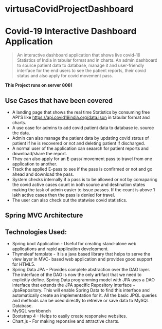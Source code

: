 # virtusaCovidProjectDashboard
# Covid-19 Interactive Dashboard Application 
> An interactive dashboard application that shows live covid-19 Statistics of India in tabular format and in charts. An admin dashboard to source patient data to database, manage it and user-friendly interface for the end users to see the patient reports, their covid status and also apply for covid movement pass.

**This Project runs on server 8081**

## Use Cases that have been covered

* A landing page that shows the real time Statistics by consuming free API'S like https://api.covid19india.org/data.json in tabular format and charts.
* A use case for admins to add covid patient data to database ie. source the data.
* Admin can also manage the patient data by updating covid status of patient if he is recovered or not and deleting patient if discharged.
* A normal user of the application can seaarch for patient reports and download/share the report.
* They can also apply for an E-pass/ movement pass to travel from one application to another.
* Track the applied E-pass to see if the pass is confirmed or not and go ahead and download the pass.
* System checks internally if a pass is to be allowed or not by comaparing the covid active cases count in both source and destination states making the task of admin easier to issue passes. If the count is above 1 lakh active cases then the pass is denied for travel.
* The user can also check out the statwise covid statistics.

## Spring MVC Architecture 

## Technologies Used:
* Spring boot Application - Useful for creating stand-alone web applications and rapid application development.
* Thymeleaf template - It is a java based library that helps to serve the view layer in MVC- based web application and provides good support for HTML5.
* Spring Data JPA - Provides complete abstraction over the DAO layer. The interface of the DAO is now the only artifact that we need to explicitly define. Spring Data programming model with JPA uses a DAO interface that extends the JPA specific Repository interface – JpaRepository. This will enable Spring Data to find this interface and automatically create an implementation for it. All the basic JPQL queries and methods can be used directly to retreive or save data to MySQL Database.
* MySQL workbench
* Bootstrap 4 - Helps to easily create responsive websites.
* Chart.js - For making reponsive and attractive charts.
